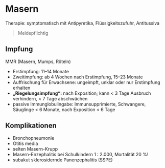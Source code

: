 # Masern

Therapie: symptomatisch mit Antipyretika, Flüssigkeitszufuhr, Antitussiva

> Meldepflichtig

## Impfung

MMR (Masern, Mumps, Röteln)

- Erstimpfung: 11–14 Monate
- Zweitimpfung: ab 4 Wochen nach Erstimpfung, 15–23 Monate
- Auffrischung für Erwachsene: ungeimpft, unklar oder nur Erstimpfung erhalten
- **„Riegelungsimpfung“:** nach Exposition; kann < 3 Tage Ausbruch verhindern, < 7 Tage abschwächen
- passive Immunglobulingabe: Immunsupprimierte, Schwangere, Säuglinge < 6 Monate, nach Exposition < 6 Tage

## Komplikationen

- Bronchopneumonie
- Otitis media
- selten Masern-Krupp
- Masern-Enzephalitis bei Schulkindern 1 : 2.000, Mortalität 20 %!
- subakut sklerosidernde Panenzephalitis (SSPE)
